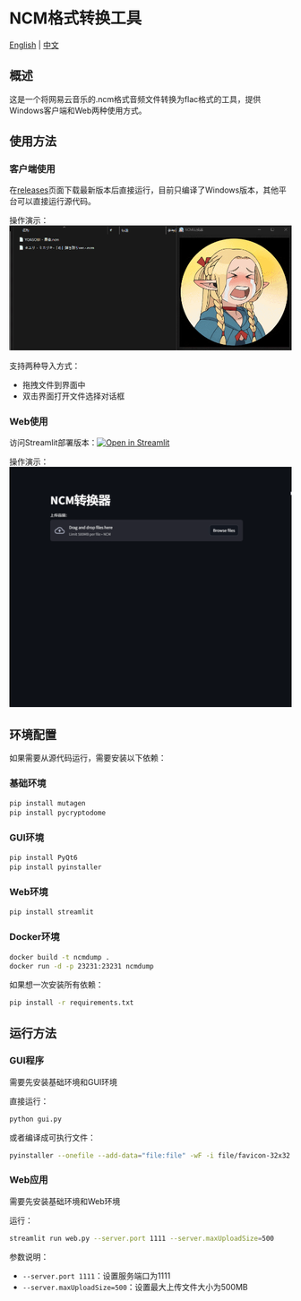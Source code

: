 # NCM格式转换工具

[English](./README_EN.md) | [中文](./README.md)

## 概述

这是一个将网易云音乐的.ncm格式音频文件转换为flac格式的工具，提供Windows客户端和Web两种使用方式。

## 使用方法

### 客户端使用

在[releases](https://github.com/lissettecarlr/ncmdump/releases)页面下载最新版本后直接运行，目前只编译了Windows版本，其他平台可以直接运行源代码。

操作演示：
![客户端演示](./file/s1.gif)

支持两种导入方式：
* 拖拽文件到界面中
* 双击界面打开文件选择对话框

### Web使用

访问Streamlit部署版本：[![Open in Streamlit](https://static.streamlit.io/badges/streamlit_badge_black_white.svg)](https://ncmdump.streamlit.app/)

操作演示：
![Web演示](./file/s2.gif)

## 环境配置

如果需要从源代码运行，需要安装以下依赖：

### 基础环境

```bash
pip install mutagen
pip install pycryptodome
```

### GUI环境

```bash
pip install PyQt6
pip install pyinstaller
```

### Web环境

```bash
pip install streamlit
```

### Docker环境

```bash
docker build -t ncmdump .
docker run -d -p 23231:23231 ncmdump
```

如果想一次安装所有依赖：

```bash
pip install -r requirements.txt
```

## 运行方法

### GUI程序

需要先安装基础环境和GUI环境

直接运行：
```bash
python gui.py
```

或者编译成可执行文件：
```bash
pyinstaller --onefile --add-data="file:file" -wF -i file/favicon-32x32.png -n "NCM_Tool" .\gui.py
```

### Web应用

需要先安装基础环境和Web环境

运行：
```bash
streamlit run web.py --server.port 1111 --server.maxUploadSize=500
```

参数说明：
- `--server.port 1111`：设置服务端口为1111
- `--server.maxUploadSize=500`：设置最大上传文件大小为500MB




